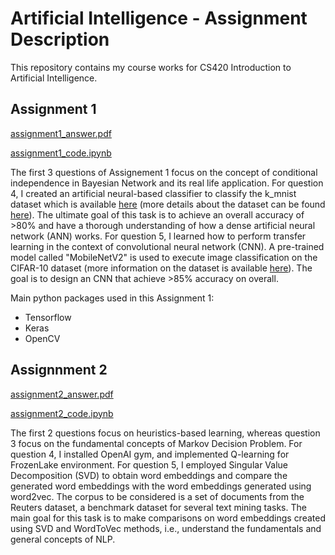 # Artificial Intelligence - Assignment Description

This repository contains my course works for CS420 Introduction to Artificial Intelligence. 

## Assignment 1 
[assignment1_answer.pdf](https://github.com/cskang0121/artificial-intelligence/blob/main/assignment_1/KANG%20CHIN%20SHEN_CS420_assignment1_answer.pdf) 

[assignment1_code.ipynb](https://github.com/cskang0121/artificial-intelligence/blob/main/assignment_1/KANG%20CHIN%20SHEN_CS420_assignment1_code.ipynb)

The first 3 questions of Assignement 1 focus on the concept of conditional independence in Bayesian Network and its real life application. For question 4, I created an artificial neural-based classifier to classify the k_mnist dataset which is available [here](https://www.tensorflow.org/datasets/catalog/kmnist) (more details about the dataset can be found [here](https://github.com/rois-codh/kmnist)). The ultimate goal of this task is to achieve an overall accuracy of >80% and have a thorough understanding of how a dense artificial neural network (ANN) works. For question 5, I learned how to perform transfer learning in the context of convolutional neural network (CNN). A pre-trained model called "MobileNetV2" is used to execute image classification on the CIFAR-10 dataset (more information on the dataset is available [here](https://www.cs.toronto.edu/~kriz/cifar.html)). The goal is to design an CNN that achieve >85% accuracy on overall.

Main python packages used in this Assignment 1:
- Tensorflow
- Keras
- OpenCV 

## Assignnment 2 
[assignment2_answer.pdf](https://github.com/cskang0121/artificial-intelligence/blob/main/assignment_2/KANG%20CHIN%20SHEN_CS420_assignment2_answer.pdf)

[assignment2_code.ipynb](https://github.com/cskang0121/artificial-intelligence/blob/main/assignment_2/KANG%20CHIN%20SHEN_CS420_assignment2_code.ipynb)

The first 2 questions focus on heuristics-based learning, whereas question 3 focus on the fundamental concepts of Markov Decision Problem. For question 4, I installed OpenAI gym, and implemented Q-learning for FrozenLake environment. For question 5, I employed Singular Value Decomposition (SVD) to obtain word embeddings and compare the generated word embeddings with the word embeddings generated using word2vec. The corpus to be considered is a set of documents from the Reuters dataset, a benchmark dataset for several text mining tasks. The main goal for this task is to make comparisons on word embeddings created using SVD and WordToVec methods, i.e., understand the fundamentals and general concepts of NLP.
